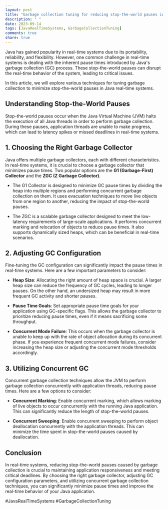 ```yaml
---
layout: post
title: "Garbage collection tuning for reducing stop-the-world pauses in Java real-time systems"
description: " "
date: 2023-09-14
tags: [JavaRealTimeSystems, GarbageCollectionTuning]
comments: true
share: true
---
```


Java has gained popularity in real-time systems due to its portability, reliability, and flexibility. However, one common challenge in real-time systems is dealing with the inherent pause times introduced by Java's garbage collection (GC) process. These stop-the-world pauses can disrupt the real-time behavior of the system, leading to critical issues.

In this article, we will explore various techniques for tuning garbage collection to minimize stop-the-world pauses in Java real-time systems.

## Understanding Stop-the-World Pauses

Stop-the-world pauses occur when the Java Virtual Machine (JVM) halts the execution of all Java threads in order to perform garbage collection. During these pauses, application threads are unable to make progress, which can lead to latency spikes or missed deadlines in real-time systems.

## 1. Choosing the Right Garbage Collector

Java offers multiple garbage collectors, each with different characteristics. In real-time systems, it is crucial to choose a garbage collector that minimizes pause times. Two popular options are the **G1 (Garbage-First) Collector** and the **ZGC (Z Garbage Collector)**.

- The G1 Collector is designed to minimize GC pause times by dividing the heap into multiple regions and performing concurrent garbage collection on them. It uses evacuation techniques to move live objects from one region to another, reducing the impact of stop-the-world pauses.

- The ZGC is a scalable garbage collector designed to meet the low-latency requirements of large-scale applications. It performs concurrent marking and relocation of objects to reduce pause times. It also supports dynamically sized heaps, which can be beneficial in real-time scenarios.

## 2. Adjusting GC Configuration

Fine-tuning the GC configuration can significantly impact the pause times in real-time systems. Here are a few important parameters to consider:

- **Heap Size**: Allocating the right amount of heap space is crucial. A larger heap size can reduce the frequency of GC cycles, leading to longer pauses. On the other hand, an undersized heap may result in more frequent GC activity and shorter pauses.

- **Pause Time Goals**: Set appropriate pause time goals for your application using GC-specific flags. This allows the garbage collector to prioritize reducing pause times, even if it means sacrificing some throughput.

- **Concurrent Mode Failure**: This occurs when the garbage collector is unable to keep up with the rate of object allocation during its concurrent phase. If you experience frequent concurrent mode failures, consider increasing the heap size or adjusting the concurrent mode thresholds accordingly.

## 3. Utilizing Concurrent GC

Concurrent garbage collection techniques allow the JVM to perform garbage collection concurrently with application threads, reducing pause times. Here are a few options to consider:

- **Concurrent Marking**: Enable concurrent marking, which allows marking of live objects to occur concurrently with the running Java application. This can significantly reduce the length of stop-the-world pauses.

- **Concurrent Sweeping**: Enable concurrent sweeping to perform object deallocation concurrently with the application threads. This can minimize the time spent in stop-the-world pauses caused by deallocation.

## Conclusion

In real-time systems, reducing stop-the-world pauses caused by garbage collection is crucial to maintaining application responsiveness and meeting critical deadlines. By choosing the right garbage collector, adjusting GC configuration parameters, and utilizing concurrent garbage collection techniques, you can significantly minimize pause times and improve the real-time behavior of your Java application.

#JavaRealTimeSystems #GarbageCollectionTuning